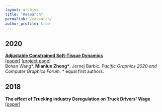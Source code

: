 ```yaml
---
layout: archive
title: "Research"
permalink: /research/
author_profile: true
---
```


## 2020


<b>[Adjustable Constrained Soft-Tissue Dynamics]()</b><br> 
[[paper](/publications/papers/adjustableDynamics.pdf)] [[project page](https://zhengmianlun.github.io/publications/adjustableDynamics.html)]<br>
<span style="text-align: justify;">
Bohan Wang*, <b>Mianlun Zheng*</b>, Jernej Barbic. <i>Pacific Graphics 2020 and Computer Graphics Forum.</i> * equal first authors.
</span> 

<!-- <b>[Evaluating the Efficiency of Six-DoF Haptic Rendering-Based Virtual Assembly Training](https://ieeexplore.ieee.org/abstract/document/9140419)</b><br>  -->
<!--[[paper](/publications/papers/virtualAssembly.pdf)] [[project page](https://zhengmianlun.github.io/publications/virtualAssembly.html)]<br> -->
<!-- <span style="text-align: justify;"> -->
<!-- <b>Mianlun Zheng</b>, Danyong Zhao, Jernej Barbic. <i>IEEE Transactions on Haptics, accepted for final publication.</i> -->
<!--</span>  -->


## 2018
<b>The effect of Trucking industry Deregulation on Truck Drivers' Wage</b><br> 
[[paper](/files/trucking.pdf)] <br>




